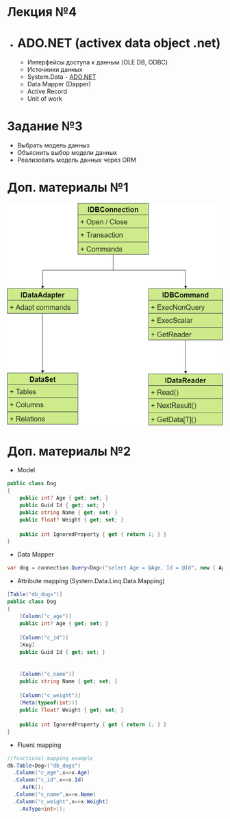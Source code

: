 # Лекция №4
 - # ADO.NET (activex data object .net)
   - Интерфейсы доступа к данным (OLE DB, ODBC)
   - Источники данных
   - System.Data - [ADO.NET](#add1)
   - Data Mapper (Dapper)
   - Active Record
   - Unit of work
 
# Задание №3
 - Выбрать модель данных
 - Объяснить выбор модели данных
 - Реализовать модель данных через ORM
 
# Доп. материалы №1<a name="add1"></a>
![Database Schema](ADO.NET)

# Доп. материалы №2<a name="add2"></a>
 - Model
````C#
public class Dog
{
    public int? Age { get; set; }
    public Guid Id { get; set; }
    public string Name { get; set; }
    public float? Weight { get; set; }

    public int IgnoredProperty { get { return 1; } }
}
````
 - Data Mapper
````C#
var dog = connection.Query<Dog>("select Age = @Age, Id = @Id", new { Age = (int?)null, Id = Guid.NewGuid(); });
````
 - Attribute mapping (System.Data.Linq.Data.Mapping)
````C#
[Table("db_dogs")]
public class Dog
{
    [Column("c_age")]
    public int? Age { get; set; }
    
    [Column("c_id")]
    [Key]
    public Guid Id { get; set; }
    
    
    [Column("c_name")]
    public string Name { get; set; }
    
    [Column("c_weight")]
    [Meta(typeof(int))]
    public float? Weight { get; set; }

    public int IgnoredProperty { get { return 1; } }  
}
````
 - Fluent mapping
````C#
//functional mapping example
db.Table<Dog>("db_dogs")
  .Column("c_age",x=>x.Age)
  .Column("c_id",x=>x.Id)
    .AsFK();
  .Column("c_name",x=>x.Name)
  .Column("c_weight",x=>x.Weight)
    .AsType<int>();
````
